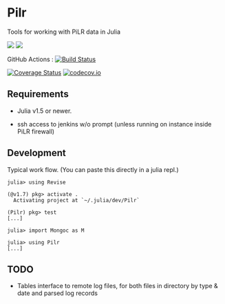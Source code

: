 # Pilr

Tools for working with PiLR data in Julia

[![](https://img.shields.io/badge/docs-stable-blue.svg)](https://mgm7734.github.io/Pilr.jl/stable)
[![](https://img.shields.io/badge/docs-dev-blue.svg)](https://mgm7734.github.io/Pilr.jl/dev)

GitHub Actions : [![Build Status](https://github.com/mgm7734/Pilr.jl/workflows/CI/badge.svg)](https://github.com/mgm7734/Pilr.jl/actions?query=workflow%3ACI+branch%3Amaster)

[![Coverage Status](https://coveralls.io/repos/mgm7734/Pilr.jl/badge.svg?branch=master)](https://coveralls.io/r/mgm7734/Pilr.jl?branch=master)
[![codecov.io](http://codecov.io/github/mgm7734/Pilr.jl/coverage.svg?branch=master)](http://codecov.io/github/mgm7734/Pilr.jl?branch=master)


## Requirements

* Julia v1.5 or newer.

* ssh access to jenkins w/o prompt (unless running on instance inside PiLR firewall)


## Development

Typical work flow. (You can paste this directly in a julia repl.)
```julia-repl
julia> using Revise

(@v1.7) pkg> activate .
  Activating project at `~/.julia/dev/Pilr`

(Pilr) pkg> test
[...]

julia> import Mongoc as M

julia> using Pilr
[...]
```

## TODO

- Tables interface to remote log files, for both files in directory by type & date and parsed log records
